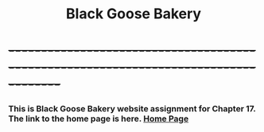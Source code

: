 # <center>Black Goose Bakery</center>
# ~~------------------------------------------------------------------------------------~~
### This is Black Goose Bakery website assignment for Chapter 17. The link to the home page is here. [Home Page](https://soares-gonzalez49037.github.io/bakery/blackgoose/index.html)
